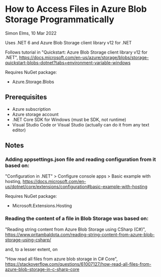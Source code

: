 ﻿How to Access Files in Azure Blob Storage Programmatically
==========================================================
Simon Elms, 10 Mar 2022

Uses .NET 6 and Azure Blob Storage client library v12 for .NET

Follows tutorial in "Quickstart: Azure Blob Storage client library v12 for .NET", 
https://docs.microsoft.com/en-us/azure/storage/blobs/storage-quickstart-blobs-dotnet?tabs=environment-variable-windows

Requires NuGet package: 
* Azure.Storage.Blobs

Prerequisites
-------------
* Azure subscription
* Azure storage account
* .NET Core SDK for Windows (must be SDK, not runtime)
* Visual Studio Code or Visual Studio (actually can do it from any text editor)

Notes
-----
### Adding appsettings.json file and reading configuration from it based on: 

"Configuration in .NET" > Configure console apps > Basic example with hosting,
https://docs.microsoft.com/en-us/dotnet/core/extensions/configuration#basic-example-with-hosting

Requires NuGet package: 
* Microsoft.Extensions.Hosting

### Reading the content of a file in Blob Storage was based on: 

"Reading string content from Azure Blob Storage using CSharp (C#)", 
https://www.pritambaldota.com/reading-string-content-from-azure-blob-storage-using-csharp/

and, to a lesser extent, on

"How read all files from azure blob storage in C# Core", 
https://stackoverflow.com/questions/61007127/how-read-all-files-from-azure-blob-storage-in-c-sharp-core